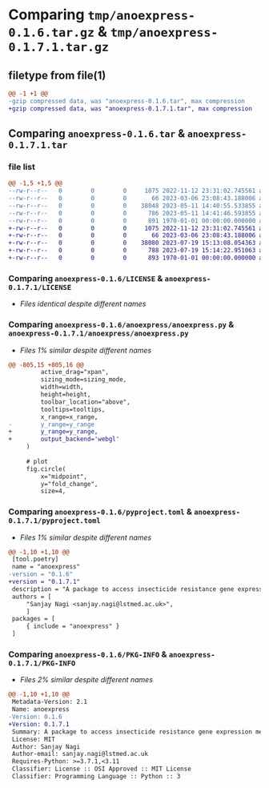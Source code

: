 # Comparing `tmp/anoexpress-0.1.6.tar.gz` & `tmp/anoexpress-0.1.7.1.tar.gz`

## filetype from file(1)

```diff
@@ -1 +1 @@
-gzip compressed data, was "anoexpress-0.1.6.tar", max compression
+gzip compressed data, was "anoexpress-0.1.7.1.tar", max compression
```

## Comparing `anoexpress-0.1.6.tar` & `anoexpress-0.1.7.1.tar`

### file list

```diff
@@ -1,5 +1,5 @@
--rw-r--r--   0        0        0     1075 2022-11-12 23:31:02.745561 anoexpress-0.1.6/LICENSE
--rw-r--r--   0        0        0       66 2023-03-06 23:08:43.188006 anoexpress-0.1.6/anoexpress/__init__.py
--rw-r--r--   0        0        0    38048 2023-05-11 14:40:55.533855 anoexpress-0.1.6/anoexpress/anoexpress.py
--rw-r--r--   0        0        0      786 2023-05-11 14:41:46.593855 anoexpress-0.1.6/pyproject.toml
--rw-r--r--   0        0        0      891 1970-01-01 00:00:00.000000 anoexpress-0.1.6/PKG-INFO
+-rw-r--r--   0        0        0     1075 2022-11-12 23:31:02.745561 anoexpress-0.1.7.1/LICENSE
+-rw-r--r--   0        0        0       66 2023-03-06 23:08:43.188006 anoexpress-0.1.7.1/anoexpress/__init__.py
+-rw-r--r--   0        0        0    38080 2023-07-19 15:13:08.054363 anoexpress-0.1.7.1/anoexpress/anoexpress.py
+-rw-r--r--   0        0        0      788 2023-07-19 15:14:22.951063 anoexpress-0.1.7.1/pyproject.toml
+-rw-r--r--   0        0        0      893 1970-01-01 00:00:00.000000 anoexpress-0.1.7.1/PKG-INFO
```

### Comparing `anoexpress-0.1.6/LICENSE` & `anoexpress-0.1.7.1/LICENSE`

 * *Files identical despite different names*

### Comparing `anoexpress-0.1.6/anoexpress/anoexpress.py` & `anoexpress-0.1.7.1/anoexpress/anoexpress.py`

 * *Files 1% similar despite different names*

```diff
@@ -805,15 +805,16 @@
         active_drag="xpan",
         sizing_mode=sizing_mode,
         width=width,
         height=height,
         toolbar_location="above",
         tooltips=tooltips,
         x_range=x_range,
-        y_range=y_range
+        y_range=y_range,
+        output_backend='webgl'
     )
 
     # plot 
     fig.circle(
         x="midpoint",
         y="fold_change",
         size=4,
```

### Comparing `anoexpress-0.1.6/pyproject.toml` & `anoexpress-0.1.7.1/pyproject.toml`

 * *Files 1% similar despite different names*

```diff
@@ -1,10 +1,10 @@
 [tool.poetry]
 name = "anoexpress"
-version = "0.1.6"
+version = "0.1.7.1"
 description = "A package to access insecticide resistance gene expression meta analyse in Anopheles mosquitoes"
 authors = [
     "Sanjay Nagi <sanjay.nagi@lstmed.ac.uk>",
     ]
 packages = [
     { include = "anoexpress" }
 ]
```

### Comparing `anoexpress-0.1.6/PKG-INFO` & `anoexpress-0.1.7.1/PKG-INFO`

 * *Files 2% similar despite different names*

```diff
@@ -1,10 +1,10 @@
 Metadata-Version: 2.1
 Name: anoexpress
-Version: 0.1.6
+Version: 0.1.7.1
 Summary: A package to access insecticide resistance gene expression meta analyse in Anopheles mosquitoes
 License: MIT
 Author: Sanjay Nagi
 Author-email: sanjay.nagi@lstmed.ac.uk
 Requires-Python: >=3.7.1,<3.11
 Classifier: License :: OSI Approved :: MIT License
 Classifier: Programming Language :: Python :: 3
```

